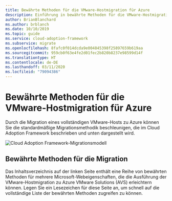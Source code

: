 ```yaml
---
title: Bewährte Methoden für die VMware-Hostmigration für Azure
description: Einführung in bewährte Methoden für die VMware-Hostmigration für Azure
author: BrianBlanchard
ms.author: brblanch
ms.date: 10/10/2019
ms.topic: guide
ms.service: cloud-adoption-framework
ms.subservice: migrate
ms.openlocfilehash: 8fafc0f014dcda9e004845398f25897659b619aa
ms.sourcegitcommit: 959cb0f63e4fe2d01fec2b820b8237e98599d14f
ms.translationtype: HT
ms.contentlocale: de-DE
ms.lasthandoff: 03/11/2020
ms.locfileid: "79094386"
---
```

# <a name="vmware-host-migration-best-practices-for-azure"></a>Bewährte Methoden für die VMware-Hostmigration für Azure

Durch die Migration eines vollständigen VMware-Hosts zu Azure können Sie die standardmäßige Migrationsmethodik beschleunigen, die im Cloud Adoption Framework beschrieben und unten dargestellt wird.

![Cloud Adoption Framework-Migrationsmodell](../../_images/migrate/methodology.png)

## <a name="migration-best-practices"></a>Bewährte Methoden für die Migration

Das Inhaltsverzeichnis auf der linken Seite enthält eine Reihe von bewährten Methoden für mehrere Microsoft-Webeigenschaften, die die Ausführung der VMware-Hostmigration zu Azure VMware Solutions (AVS) erleichtern können. Legen Sie ein Lesezeichen für diese Seite an, um schnell auf die vollständige Liste der bewährten Methoden zugreifen zu können.
